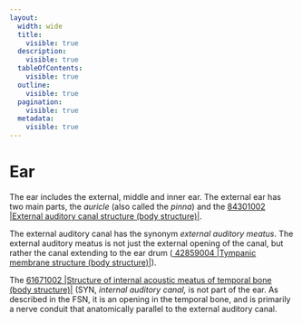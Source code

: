 ```yaml
---
layout:
  width: wide
  title:
    visible: true
  description:
    visible: true
  tableOfContents:
    visible: true
  outline:
    visible: true
  pagination:
    visible: true
  metadata:
    visible: true
---
```


# Ear

The ear includes the external, middle and inner ear. The external ear has two main parts, the _auricle_ (also called the _pinna_) and the [84301002 |External auditory canal structure (body structure)|](http://snomed.info/id/84301002).&#x20;

The external auditory canal has the synonym _external auditory meatus_. The external auditory meatus is not just the external opening of the canal, but rather the canal extending to the ear drum ([ 42859004 |Tympanic membrane structure (body structure)|](http://snomed.info/id/42859004)).&#x20;

The [61671002 |Structure of internal acoustic meatus of temporal bone (body structure)|](http://snomed.info/id/61671002) (SYN, _internal auditory canal,_ is not part of the ear. As described in the FSN, it is an opening in the temporal bone, and is primarily a nerve conduit that anatomically parallel to the external auditory canal.

